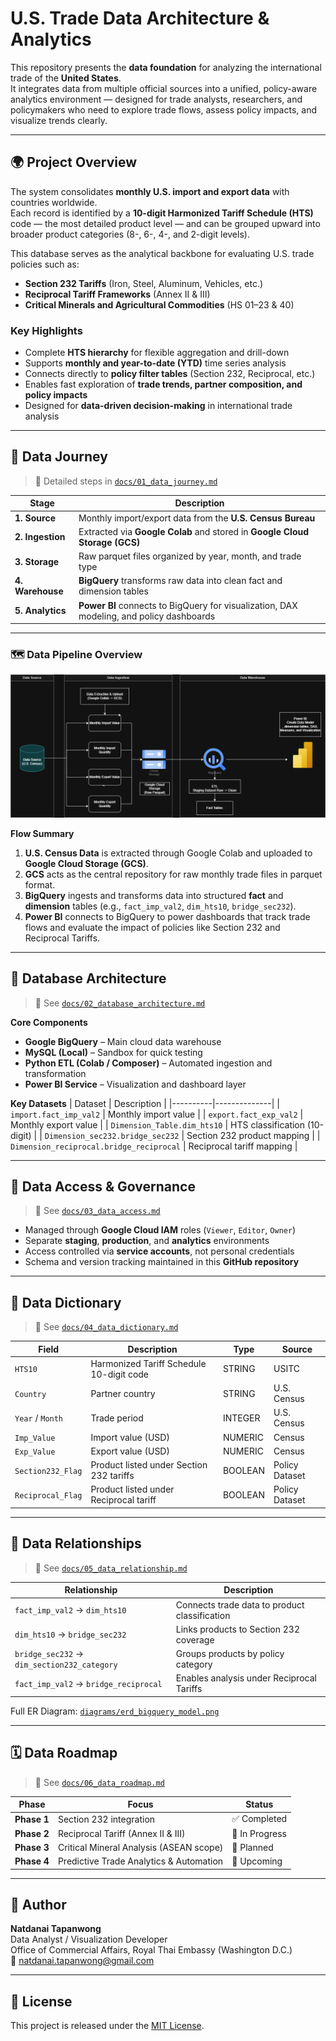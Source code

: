 # U.S. Trade Data Architecture & Analytics

This repository presents the **data foundation** for analyzing the international trade of the **United States**.  
It integrates data from multiple official sources into a unified, policy-aware analytics environment — designed for trade analysts, researchers, and policymakers who need to explore trade flows, assess policy impacts, and visualize trends clearly.

---

## 🌍 Project Overview

The system consolidates **monthly U.S. import and export data** with countries worldwide.  
Each record is identified by a **10-digit Harmonized Tariff Schedule (HTS)** code — the most detailed product level — and can be grouped upward into broader product categories (8-, 6-, 4-, and 2-digit levels).

This database serves as the analytical backbone for evaluating U.S. trade policies such as:

- **Section 232 Tariffs** (Iron, Steel, Aluminum, Vehicles, etc.)  
- **Reciprocal Tariff Frameworks** (Annex II & III)  
- **Critical Minerals and Agricultural Commodities** (HS 01–23 & 40)

### Key Highlights
- Complete **HTS hierarchy** for flexible aggregation and drill-down  
- Supports **monthly and year-to-date (YTD)** time series analysis  
- Connects directly to **policy filter tables** (Section 232, Reciprocal, etc.)  
- Enables fast exploration of **trade trends, partner composition, and policy impacts**  
- Designed for **data-driven decision-making** in international trade analysis  

---

## 🧭 Data Journey

> 🔗 Detailed steps in [`docs/01_data_journey.md`](docs/01_data_journey.md)

| Stage | Description |
|-------|--------------|
| **1. Source** | Monthly import/export data from the **U.S. Census Bureau** |
| **2. Ingestion** | Extracted via **Google Colab** and stored in **Google Cloud Storage (GCS)** |
| **3. Storage** | Raw parquet files organized by year, month, and trade type |
| **4. Warehouse** | **BigQuery** transforms raw data into clean fact and dimension tables |
| **5. Analytics** | **Power BI** connects to BigQuery for visualization, DAX modeling, and policy dashboards |

---

### 🗺️ Data Pipeline Overview

![Data Pipeline](Diagrams/Data%20pipeline%20Diagram.drawio.png)

**Flow Summary**

1. **U.S. Census Data** is extracted through Google Colab and uploaded to **Google Cloud Storage (GCS)**.  
2. **GCS** acts as the central repository for raw monthly trade files in parquet format.  
3. **BigQuery** ingests and transforms data into structured **fact** and **dimension** tables (e.g., `fact_imp_val2`, `dim_hts10`, `bridge_sec232`).  
4. **Power BI** connects to BigQuery to power dashboards that track trade flows and evaluate the impact of policies like Section 232 and Reciprocal Tariffs.

---

## 🧱 Database Architecture

> 🔗 See [`docs/02_database_architecture.md`](docs/02_database_architecture.md)

**Core Components**
- **Google BigQuery** – Main cloud data warehouse  
- **MySQL (Local)** – Sandbox for quick testing  
- **Python ETL (Colab / Composer)** – Automated ingestion and transformation  
- **Power BI Service** – Visualization and dashboard layer  

**Key Datasets**
| Dataset | Description |
|----------|--------------|
| `import.fact_imp_val2` | Monthly import value |
| `export.fact_exp_val2` | Monthly export value |
| `Dimension_Table.dim_hts10` | HTS classification (10-digit) |
| `Dimension_sec232.bridge_sec232` | Section 232 product mapping |
| `Dimension_reciprocal.bridge_reciprocal` | Reciprocal tariff mapping |

---

## 🔐 Data Access & Governance

> 🔗 See [`docs/03_data_access.md`](docs/03_data_access.md)

- Managed through **Google Cloud IAM** roles (`Viewer`, `Editor`, `Owner`)  
- Separate **staging**, **production**, and **analytics** environments  
- Access controlled via **service accounts**, not personal credentials  
- Schema and version tracking maintained in this **GitHub repository**

---

## 🧾 Data Dictionary

> 🔗 See [`docs/04_data_dictionary.md`](docs/04_data_dictionary.md)

| Field | Description | Type | Source |
|-------|--------------|------|--------|
| `HTS10` | Harmonized Tariff Schedule 10-digit code | STRING | USITC |
| `Country` | Partner country | STRING | U.S. Census |
| `Year` / `Month` | Trade period | INTEGER | U.S. Census |
| `Imp_Value` | Import value (USD) | NUMERIC | Census |
| `Exp_Value` | Export value (USD) | NUMERIC | Census |
| `Section232_Flag` | Product listed under Section 232 tariffs | BOOLEAN | Policy Dataset |
| `Reciprocal_Flag` | Product listed under Reciprocal tariff | BOOLEAN | Policy Dataset |

---

## 🔗 Data Relationships

> 🔗 See [`docs/05_data_relationship.md`](docs/05_data_relationship.md)

| Relationship | Description |
|---------------|--------------|
| `fact_imp_val2` → `dim_hts10` | Connects trade data to product classification |
| `dim_hts10` → `bridge_sec232` | Links products to Section 232 coverage |
| `bridge_sec232` → `dim_section232_category` | Groups products by policy category |
| `fact_imp_val2` → `bridge_reciprocal` | Enables analysis under Reciprocal Tariffs |

Full ER Diagram: [`diagrams/erd_bigquery_model.png`](diagrams/erd_bigquery_model.png)

---

## 🗓 Data Roadmap

> 🔗 See [`docs/06_data_roadmap.md`](docs/06_data_roadmap.md)

| Phase | Focus | Status |
|-------|--------|--------|
| **Phase 1** | Section 232 integration | ✅ Completed |
| **Phase 2** | Reciprocal Tariff (Annex II & III) | 🔄 In Progress |
| **Phase 3** | Critical Mineral Analysis (ASEAN scope) | 🚀 Planned |
| **Phase 4** | Predictive Trade Analytics & Automation | 🧠 Upcoming |

---

## 👤 Author

**Natdanai Tapanwong**  
Data Analyst / Visualization Developer  
Office of Commercial Affairs, Royal Thai Embassy (Washington D.C.)  
📧 natdanai.tapanwong@gmail.com  

---

## 🪪 License

This project is released under the [MIT License](LICENSE).
